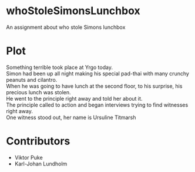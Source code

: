 # whoStoleSimonsLunchbox
An assignment about who stole Simons lunchbox

# Plot

Something terrible took place at Yrgo today.<br>
Simon had been up all night making his special pad-thai with many crunchy peanuts and cilantro. <br>
When he was going to have lunch at the second floor, to his surprise, his precious lunch was stolen.<br>
He went to the principle right away and told her about it.<br>
The principle called to action and began interviews trying to find witnesses right away.<br>
One witness stood out, her name is Ursuline Titmarsh<br>

# Contributors

* Viktor Puke
* Karl-Johan Lundholm
